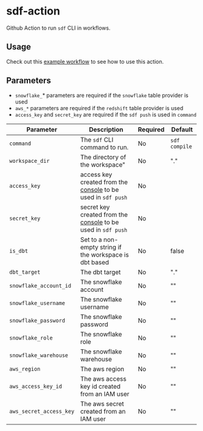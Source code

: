 # sdf-action
Github Action to run `sdf` CLI in workflows.

## Usage
Check out this [example workflow](./.github/workflows/examples.yml) to see how to use this action.

## Parameters

* `snowflake_`* parameters are required if the `snowflake` table provider is used
* `aws_*` parameters are required if the `redshift` table provider is used
* `access_key` and `secret_key` are required if the `sdf push` is used in `command`

| Parameter | Description | Required | Default |
| --- | --- | --- | --- |
| `command` | The `sdf` CLI command to run. | No | `sdf compile`
| `workspace_dir` | The directory of the workspace"  | No | "." |
| `access_key` | access key created from the [console](https://console.sdf.com/catalog/settings/general) to be used in `sdf push`  | No | |
| `secret_key` | secret key created from the [console](https://console.sdf.com/catalog/settings/general) to be used in `sdf push` | No | |
| `is_dbt` | Set to a non-empty string if the workspace is dbt based | No | false | ""
| `dbt_target` | The dbt target | No | "." |
| `snowflake_account_id` | The snowflake account | No | ""
| `snowflake_username` | The snowflake username | No | ""
| `snowflake_password` | The snowflake password | No | ""
| `snowflake_role` | The snowflake role | No | ""
| `snowflake_warehouse` | The snowflake warehouse | No | ""
| `aws_region` | The aws region | No | ""
| `aws_access_key_id` | The aws access key id created from an IAM user | No | ""
| `aws_secret_access_key` | The aws secret created from an IAM user | No | ""
